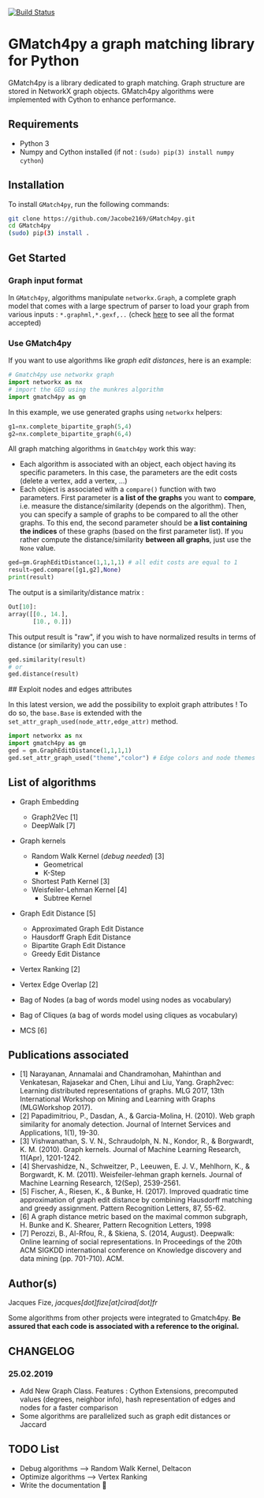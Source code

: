 [![Build Status](https://travis-ci.com/Jacobe2169/GMatch4py.svg?branch=graph_cython)](https://travis-ci.com/Jacobe2169/GMatch4py)
# GMatch4py a graph matching library for Python

GMatch4py is a library dedicated to graph matching. Graph structure are stored in NetworkX graph objects.
GMatch4py algorithms were implemented with Cython to enhance performance.

## Requirements

 * Python 3
 * Numpy and Cython installed (if not : `(sudo) pip(3) install numpy cython`)
 
## Installation

To install `GMatch4py`, run the following commands:

```bash
git clone https://github.com/Jacobe2169/GMatch4py.git
cd GMatch4py
(sudo) pip(3) install .
```

## Get Started
### Graph input format

In `GMatch4py`, algorithms manipulate `networkx.Graph`, a complete graph model that 
comes with a large spectrum of parser to load your graph from various inputs : `*.graphml,*.gexf,..` (check [here](https://networkx.github.io/documentation/stable/reference/readwrite/index.html) to see all the format accepted)

### Use GMatch4py
If you want to use algorithms like *graph edit distances*, here is an example:

```python
# Gmatch4py use networkx graph 
import networkx as nx 
# import the GED using the munkres algorithm
import gmatch4py as gm
```

In this example, we use generated graphs using `networkx` helpers:
```python
g1=nx.complete_bipartite_graph(5,4) 
g2=nx.complete_bipartite_graph(6,4)
```

All graph matching algorithms in `Gmatch4py` work this way:
 * Each algorithm is associated with an object, each object having its specific parameters. In this case, the parameters are the edit costs (delete a vertex, add a vertex, ...)
 * Each object is associated with a `compare()` function with two parameters. First parameter is **a list of the graphs** you want to **compare**, i.e. measure the distance/similarity (depends on the algorithm). Then, you can specify a sample of graphs to be compared to all the other graphs. To this end, the second parameter should be **a list containing the indices** of these graphs (based on the first parameter list). If you rather compute the distance/similarity **between all graphs**, just use the `None` value.

```python
ged=gm.GraphEditDistance(1,1,1,1) # all edit costs are equal to 1
result=ged.compare([g1,g2],None) 
print(result)
```

The output is a similarity/distance matrix :
```python
Out[10]:
array([[0., 14.],
       [10., 0.]])
```
This output result is "raw", if you wish to have normalized results in terms of distance (or similarity) you can use :

```python
ged.similarity(result)
# or 
ged.distance(result)
```

## Exploit nodes and edges attributes

In this latest version, we add the possibility to exploit graph attributes ! To do so, the `base.Base` is extended with the `set_attr_graph_used(node_attr,edge_attr)` method.

```python
import networkx as nx 
import gmatch4py as gm
ged = gm.GraphEditDistance(1,1,1,1)
ged.set_attr_graph_used("theme","color") # Edge colors and node themes attributes will be used.
```

## List of algorithms

 * Graph Embedding
    * Graph2Vec [1]
    * DeepWalk [7]

 * Graph kernels
    * Random Walk Kernel (*debug needed*) [3]
        * Geometrical 
        * K-Step 
    * Shortest Path Kernel [3]
    * Weisfeiler-Lehman Kernel [4]
        * Subtree Kernel 
 * Graph Edit Distance [5]
    * Approximated Graph Edit Distance 
    * Hausdorff Graph Edit Distance 
    * Bipartite Graph Edit Distance 
    * Greedy Edit Distance
 * Vertex Ranking [2]
 * Vertex Edge Overlap [2]
 * Bag of Nodes (a bag of words model using nodes as vocabulary)
 * Bag of Cliques (a bag of words model using cliques as vocabulary)
 * MCS [6]
    

## Publications associated

  * [1] Narayanan, Annamalai and Chandramohan, Mahinthan and Venkatesan, Rajasekar and Chen, Lihui and Liu, Yang. Graph2vec: Learning distributed representations of graphs. MLG 2017, 13th International Workshop on Mining and Learning with Graphs (MLGWorkshop 2017).
  * [2] Papadimitriou, P., Dasdan, A., & Garcia-Molina, H. (2010). Web graph similarity for anomaly detection. Journal of Internet Services and Applications, 1(1), 19-30.
  * [3] Vishwanathan, S. V. N., Schraudolph, N. N., Kondor, R., & Borgwardt, K. M. (2010). Graph kernels. Journal of Machine Learning Research, 11(Apr), 1201-1242.
  * [4] Shervashidze, N., Schweitzer, P., Leeuwen, E. J. V., Mehlhorn, K., & Borgwardt, K. M. (2011). Weisfeiler-lehman graph kernels. Journal of Machine Learning Research, 12(Sep), 2539-2561.
  * [5] Fischer, A., Riesen, K., & Bunke, H. (2017). Improved quadratic time approximation of graph edit distance by combining Hausdorff matching and greedy assignment. Pattern Recognition Letters, 87, 55-62.
  * [6] A graph distance metric based on the maximal common subgraph, H. Bunke and K. Shearer, Pattern Recognition Letters, 1998  
  * [7] Perozzi, B., Al-Rfou, R., & Skiena, S. (2014, August). Deepwalk: Online learning of social representations. In Proceedings of the 20th ACM SIGKDD international conference on Knowledge discovery and data mining (pp. 701-710). ACM.

## Author(s)

Jacques Fize, *jacques[dot]fize[at]cirad[dot]fr*

Some algorithms from other projects were integrated to Gmatch4py. **Be assured that
each code is associated with a reference to the original.**

## CHANGELOG

### 25.02.2019
 * Add New Graph Class. Features : Cython Extensions, precomputed values (degrees, neighbor info), hash representation of edges and nodes for a faster comparison
 * Some algorithms are parallelized such as graph edit distances or Jaccard

## TODO List

  * Debug algorithms --> Random Walk Kernel, Deltacon
  * Optimize algorithms --> Vertex Ranking
  * Write the documentation :runner: